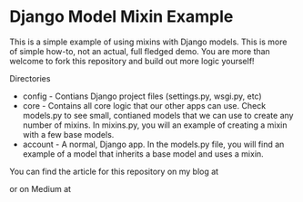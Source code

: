 # Django Model Mixin Example

This is a simple example of using mixins with Django models. This is more of simple how-to, not an actual, full fledged demo. You are more than welcome to fork this repository and build out more logic yourself!

Directories

- config - Contians Django project files (settings.py, wsgi.py, etc)
- core - Contains all core logic that our other apps can use. Check models.py to see small, contianed models that we can use to create any number of mixins. In mixins.py, you will an example of creating a mixin with a few base models.
- account - A normal, Django app. In the models.py file, you will find an example of a model that inherits a base model and uses a mixin.

You can find the article for this repository on my blog at 

or on Medium at